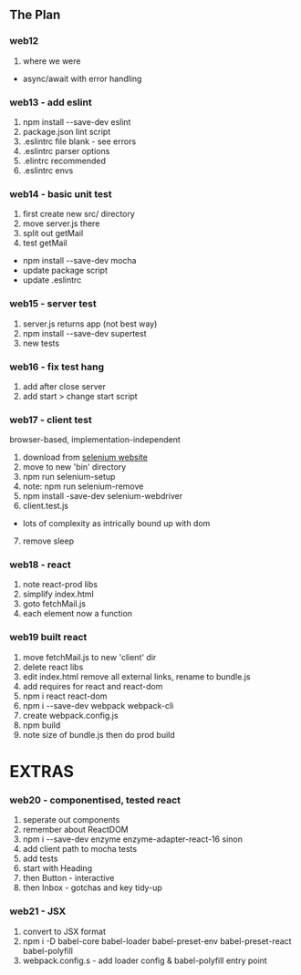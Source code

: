 ## The Plan

### web12
1. where we were
 - async/await with error handling
 
### web13 - add eslint
1. npm install --save-dev eslint
2. package.json lint script
3. .eslintrc file blank - see errors
4. .eslintrc parser options
5. .elintrc recommended
6. .eslintrc envs

### web14 - basic unit test
1. first create new src/ directory
2. move server.js there
3. split out getMail
3. test getMail
 - npm install --save-dev mocha
 - update package script
 - update .eslintrc

### web15 - server test
1. server.js returns app (not best way)
2. npm install --save-dev supertest
3. new tests

### web16 - fix test hang
1. add after close server
2. add start > change start script

### web17 - client test
browser-based, implementation-independent
1. download from [selenium website](https://www.selenium.dev/selenium/docs/api/javascript/index.html)
2. move to new 'bin' directory
3. npm run selenium-setup
4. note: npm run selenium-remove
5. npm install -save-dev selenium-webdriver
6. client.test.js
 - lots of complexity as intrically bound up with dom
7. remove sleep 

### web18 - react 
1. note react-prod libs
2. simplify index.html
3. goto fetchMail.js
4. each element now a function

###  web19 built react
1. move fetchMail.js to new 'client' dir
2. delete react libs
3. edit index.html remove all external links, rename to bundle.js
4. add requires for react and react-dom
5. npm i react react-dom
6. npm i --save-dev webpack webpack-cli
7. create webpack.config.js
8. npm build
9. note size of bundle.js then do prod build

# EXTRAS

### web20 - componentised, tested react
1. seperate out components
2. remember about ReactDOM
3. npm i --save-dev enzyme enzyme-adapter-react-16 sinon
4. add client path to mocha tests
5. add tests
6. start with Heading
7. then Button - interactive
8. then Inbox - gotchas and key tidy-up

### web21 - JSX
1. convert to JSX format
2. npm i -D babel-core babel-loader babel-preset-env babel-preset-react babel-polyfill
3. webpack.config.s - add loader config & babel-polyfill entry point

